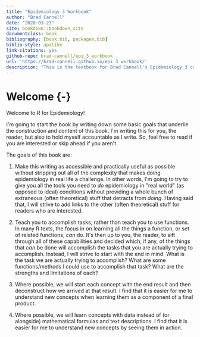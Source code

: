 ```yaml
--- 
title: "Epidemiology 3 Workbook"
author: "Brad Cannell"
date: "2020-03-23"
site: bookdown::bookdown_site
documentclass: book
bibliography: [book.bib, packages.bib]
biblio-style: apalike
link-citations: yes
github-repo: brad-cannell/epi_3_workbook
url: 'https://brad-cannell.github.io/epi_3_workbook/'
description: "This is the textbook for Brad Cannell's Epidemiology 3 course."
---
```




# Welcome {-}

Welcome to R for Epidemiology! 

I'm going to start the book by writing down some basic goals that underlie the construction and content of this book. I'm writing this for you, the reader, but also to hold myself accountable as I write. So, feel free to read if you are interested or skip ahead if you aren't.

The goals of this book are:    

1. Make this writing as accessible and practically useful as possible without stripping out all of the complexity that makes doing epidemiology in real life a challenge. In other words, I'm going to try to give you all the tools you need to _do_ epidemiology in "real world" (as opposed to ideal) conditions without providing a whole bunch of extraneous (often theoretical) stuff that detracts from _doing_. Having said that, I will strive to add links to the other (often theoretical) stuff for readers who are interested.

2. Teach you to accomplish tasks, rather than teach you to use functions. In many R texts, the focus in on learning all the things a function, or set of related functions, _can_ do. It's then up to you, the reader, to sift through all of these capabilities and decided which, if any, of the things that _can_ be done will accomplish the tasks that you are actually trying to accomplish. Instead, I will strive to start with the end in mind. What is the task we are actually trying to accomplish? What are some functions/methods I could use to accomplish that task? What are the strengths and limitations of each?

3. Where possible, we will start each concept with the end result and then deconstruct how we arrived at that result. I find that it is easier for me to understand new concepts when learning them as a component of a final product.

4. Where possible, we will learn concepts with data instead of (or alongside) mathematical formulas and text descriptions. I find that it is easier for me to understand new concepts by seeing them in action.


<!--
Epidemiology is the study of the distribution of…. Good enough for our purposes.

Introduction: What are we doing here? The big picture. Grab some headlines from the news (Corona virus, Ebola virus, HIV, Chronic diseases, 
-->
